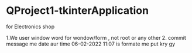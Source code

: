 # QProject1-tkinterApplication
for Electronics shop


1.We user window word for wondow/form , not root or any other
2. commit message me date aur time 06-02-2022 11:07 is formate me  put kry gy
